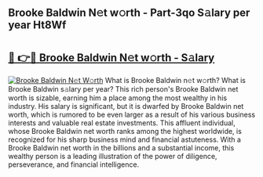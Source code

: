 ## Brooke Baldwin N𝚎t w𝚘rth - Part-3qo S𝚊lary per year Ht8Wf

# <h2><a href="http://gc406ey.nevu.top/?p=Brooke+Baldwin">🔗 👉🔴 Brooke Baldwin N𝚎t w𝚘rth - S𝚊lary</a></h2>

[![Brooke Baldwin N𝚎t W𝚘rth](https://i.imgur.com/Oavwk0R.jpeg)](http://gc406ey.nevu.top/?p=Brooke+Baldwin)
What is Brooke Baldwin n𝚎t w𝚘rth? What is Brooke Baldwin s𝚊lary per year?
This rich person's Brooke Baldwin net worth is sizable, earning him a place among the most wealthy in his industry. His salary is significant, but it is dwarfed by Brooke Baldwin net worth, which is rumored to be even larger as a result of his various business interests and valuable real estate investments. This affluent individual, whose Brooke Baldwin net worth ranks among the highest worldwide, is recognized for his sharp business mind and financial astuteness. With a Brooke Baldwin net worth in the billions and a substantial income, this wealthy person is a leading illustration of the power of diligence, perseverance, and financial intelligence.
